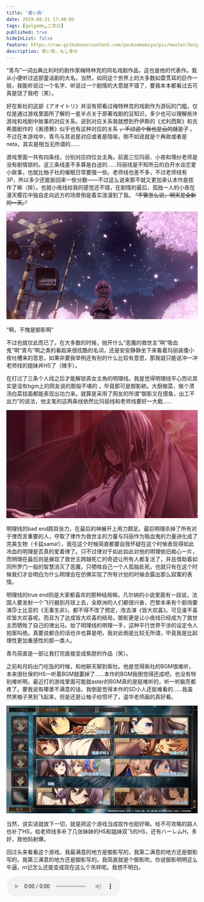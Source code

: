 ```yaml
---
title: '蒼い鳥'
date: 2019-08-31 17:40:03
tags: [galgame,二次元]
published: true
hideInList: false
feature: https://raw.githubusercontent.com/yuukoamamiya/pic/master/Snipaste_2019-08-31_17-24-17.png
description: 青い鳥、もし幸せ
---
```

“青鸟”一词出典比利时的剧作家梅特林克的同名戏剧作品，这也是他的代表作。我从小便听过这部童话剧的大名，当然，如同这个世界上的大多数如雷贯耳的巨作一般，我能听说过一个名字、听说过一个剧情的大意就不错了，要我本本都看过去可真是饶了我吧（笑）。

<!-- more -->

好在紫社的这部《アオイトリ》并没有把看过梅特林克的戏剧作为游玩的门槛，仅仅是通过游戏里面所了解的一星半点关于原著戏剧的豆知识，多少也可以理解些许游戏和戏剧中故事的对应关系。说到对应关系我就想到乔伊斯的《尤利西斯》和古希腊剧作的《奥德赛》似乎也有这种对应的关系 ~~，不过这个我也是云的就是了~~ 。不过在本游戏中，青鸟与其说是对应或者是隐喻，倒不如说就是个典故或者是neta，其实是相当无所谓的……

游戏里面一共有四条线，分别对应四位女主角。前面三位玛丽、小夜和理纱老师是没有剧情锁的。这三条线差不多算是白送的……玛丽线是不知所云的白开水谈恋爱小故事，也就比柚子社的催眠日常要强一些。老师线也差不多，不过老师线有3P，所以多少还能扳回来一些分数——不过这么说来那不就又更加承认本作是拔作了嘛（摔）。也就小夜线给我的感觉还不错，在剧情的最后，孤独一人的小夜在漫天樱花中独自走向远方的场景倒是着实浪漫到了我。 ~~“不管怎么说，明天是全新的一天。”~~

![小夜](https://raw.githubusercontent.com/yuukoamamiya/pic/master/Snipaste_2019-08-31_16-21-56.png)

“啊，不愧是御影啊”

不过也就仅此而已了。在大多数的时候，抛开什么“恶魔的救世主”啊“吸血鬼”啊“青鸟”啊之类的看起来很炫酷的名词，还是安安静静坐下来看着玛丽装傻小夜吐槽来的意思，如果非要我举例还有别的什么比较有意思，那我就只能说冲一冲老师线的姐妹丼HS了（摊手）。  

在打过了三条个人线之后才能解锁真女主角的明理线。我是觉得明理线平心而论其实是没有bgm上的网友说的那般不堪的 ，毕竟那可是御影欸。大厨做菜，做个清汤白菜挂面都能表现出功力来。就算是采用了网友的所谓“御影又在摸鱼，出工不出力”的说法，他主笔的这两条线依然比玛丽线和老师线要好一大截……

![明理](https://raw.githubusercontent.com/yuukoamamiya/pic/master/Snipaste_2019-08-31_16-57-59.png)

明理线的bad end颇具张力，在最后的神展开上用力颇足。最后明理杀掉了所有对于律而言重要的人，夺取了律作为救世主的力量与玛丽作为吸血鬼的力量进化成了完美生物（卡兹sama!），我在这个时候简直都要自我怀疑在这个时候表现得如此冷血的明理是否真的爱着律了。只不过律对于如此如此对他的明理依旧痴心一片，而明理在最后则是展现了救世主跨越死亡的奇迹让所有人都复活了，并且借助着如同所罗门一般的智慧消灭了恶魔，只牺牲自己一个人孤独赴死。也就只有在这个时候我们才会明白为什么明理会在仿佛实现了所有计划的时候会露出那么寂寞的表情。

明理线的true end则是大家都喜欢的那种结局嘛。凡尔纳的小说里面有一段说，法国人要发射一个飞行器到月球上去，全欧洲的人们都很兴奋，巴黎本来有个剧场要演莎士比亚的《无事生非》，都不得不改了预定，改去演《皆大欢喜》。可见谁不喜欢皆大欢喜呢。而且为了达成皆大欢喜的结局，御影更是让小夜线已经成为了救世主而牺牲了自己的律出马，抬了明理线的明理一手，这种平行世界干涉的设定令人拍案叫绝。真要说都合的话也许也算是吧，我对此倒是比较无所谓，毕竟我是比起理性更加重感性的那一类人。

青鸟简直是一部让我打完直接变成紫厨的作品（笑）。

之前和月妈出门吃饭的时候，和他聊天聊到紫社。他是觉得紫社的BGM很难听，本来很社保的HS一听着BGM就萎掉了……本作的BGM我倒觉得还成吧，也没有特别难听啊。最近打的游戏里面可能就aster的BGM真的是挺难听的，听一听脑壳都疼了。要我说有哪里不满意的话，我倒是觉得本作的SD小人还挺难看的……我虽然黑柚子黑到飞起来，但是还是让柚子给惯坏了，遥华老师画的真好看。

![HS](https://raw.githubusercontent.com/yuukoamamiya/pic/master/Snipaste_2019-08-31_17-24-47.png)

当然，说实话就放下一切，就是把这个游戏当成拔作也挺好嘛。给不可攻略的路人也补了HS，给老师线多补了几张妹妹的HS和姐妹双飞的HS，还有ハーレムH，多好，我他妈射爆。

回过头来看看这个游戏，我最满意的地方是御影写的，我第二满意的地方还是御影写的，我第三满意的地方还是御影写的。我简直就是个御影吹。你说御影明明这么牛逼，m记怎么还能变成现在这么个吊样呢。我想不明白。

<audio preload controls loop src = "https://storage.live.com/items/734D3C6FB1804A6C!753?authkey=AAYqo4dSjXcCAlU"></audio>
